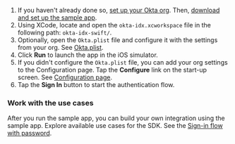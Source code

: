 
1. If you haven't already done so, [set up your Okta org](/docs/guides/oie-embedded-common-org-setup/ios/main/#set-up-your-okta-org-for-a-password-factor-only-use-case). Then, [download and set up the sample app](/docs/guides/oie-embedded-common-download-setup-app/ios/main/).
1. Using XCode, locate and open the `okta-idx.xcworkspace` file in the following path: `okta-idx-swift/`.
1. Optionally, open the `Okta.plist` file and configure it with the settings from your org. See [Okta.plist](/docs/guides/oie-embedded-common-download-setup-app/ios/main/#okta-plist).
1. Click **Run** to launch the app in the iOS simulator.
1. If you didn't configure the `Okta.plist` file, you can add your org settings to the Configuration
   page. Tap the **Configure** link on the start-up screen. See [Configuration page](/docs/guides/oie-embedded-common-download-setup-app/ios/main/#configuration-page).
1. Tap the **Sign In** button to start the authentication flow.

### Work with the use cases

After you run the sample app, you can build your own integration using the sample app. Explore available use cases for the SDK. See the [Sign-in flow with password](/docs/guides/oie-embedded-sdk-use-case-basic-sign-in/ios/main/).
